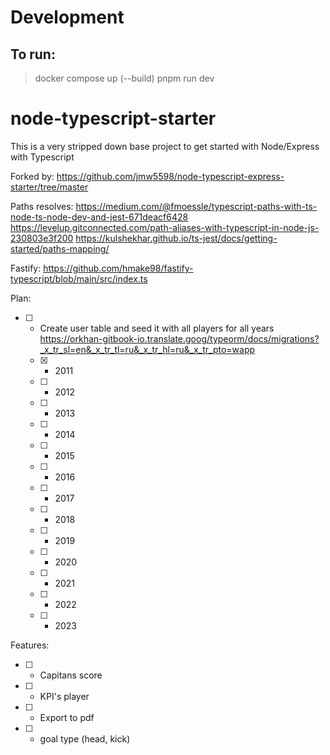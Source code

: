 # Development

## To run:

> docker compose up (--build)
> pnpm run dev

# node-typescript-starter

This is a very stripped down base project to get started with Node/Express with Typescript

Forked by:
https://github.com/jmw5598/node-typescript-express-starter/tree/master

Paths resolves:
https://medium.com/@fmoessle/typescript-paths-with-ts-node-ts-node-dev-and-jest-671deacf6428
https://levelup.gitconnected.com/path-aliases-with-typescript-in-node-js-230803e3f200
https://kulshekhar.github.io/ts-jest/docs/getting-started/paths-mapping/

Fastify:
https://github.com/hmake98/fastify-typescript/blob/main/src/index.ts

Plan:

- [ ] - Create user table and seed it with all players for all years
    https://orkhan-gitbook-io.translate.goog/typeorm/docs/migrations?_x_tr_sl=en&_x_tr_tl=ru&_x_tr_hl=ru&_x_tr_pto=wapp
  - [x] - 2011
  - [ ] - 2012
  - [ ] - 2013
  - [ ] - 2014
  - [ ] - 2015
  - [ ] - 2016
  - [ ] - 2017
  - [ ] - 2018
  - [ ] - 2019
  - [ ] - 2020
  - [ ] - 2021
  - [ ] - 2022
  - [ ] - 2023

Features:

- [ ] - Capitans score
- [ ] - KPI's player
- [ ] - Export to pdf
- [ ] - goal type (head, kick)
